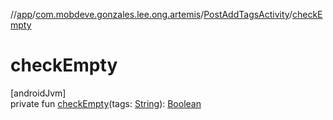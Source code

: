 //[app](../../../index.md)/[com.mobdeve.gonzales.lee.ong.artemis](../index.md)/[PostAddTagsActivity](index.md)/[checkEmpty](check-empty.md)

# checkEmpty

[androidJvm]\
private fun [checkEmpty](check-empty.md)(tags: [String](https://kotlinlang.org/api/latest/jvm/stdlib/kotlin/-string/index.html)): [Boolean](https://kotlinlang.org/api/latest/jvm/stdlib/kotlin/-boolean/index.html)
